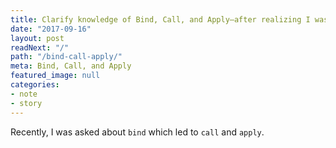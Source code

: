 ```yaml
---
title: Clarify knowledge of Bind, Call, and Apply—after realizing I was missing important details
date: "2017-09-16"
layout: post
readNext: "/"
path: "/bind-call-apply/"
meta: Bind, Call, and Apply 
featured_image: null
categories:
- note
- story
---
```


Recently, I was asked about `bind` which led to `call` and `apply`. 
